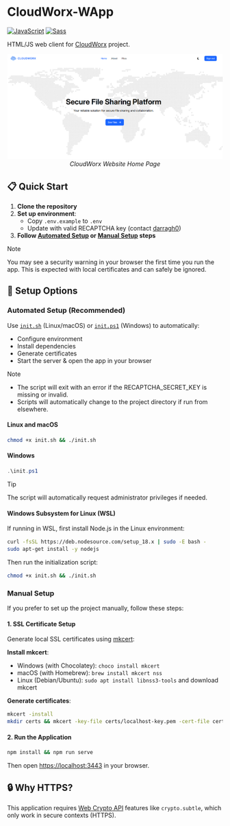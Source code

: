 # CloudWorx-WApp
[![JavaScript](https://img.shields.io/badge/JavaScript-F7DF1E?logo=javascript&logoColor=000)](https://www.javascript.com)
[![Sass](https://img.shields.io/badge/Sass-C69?logo=sass&logoColor=fff)](https://sass-lang.com)

HTML/JS web client for [CloudWorx](https://github.com/Nanda128/CloudWorx-Backend) project.

<p align="center">
    <img alt="Home Page Screenshot" src="./docs/img/png/home.png" />
    <br />
    <em>CloudWorx Website Home Page</em>
</p>

## 📋 Quick Start

1. **Clone the repository**
2. **Set up environment**:
    - Copy `.env.example` to `.env`
    - Update with valid RECAPTCHA key (contact [darragh0](https://github.com/darragh0))
3. **Follow [Automated Setup](#automated-setup-recommended) or [Manual Setup](#manual-setup) steps**

> [!NOTE]
> You may see a security warning in your browser the first time you run the app. This is expected with local certificates and can safely be ignored.

## 🔧 Setup Options

### Automated Setup (Recommended)

Use [`init.sh`](./init.sh) (Linux/macOS) or [`init.ps1`](./init.ps1) (Windows) to automatically:

- Configure environment
- Install dependencies
- Generate certificates
- Start the server & open the app in your browser

> [!Note]
> - The script will exit with an error if the RECAPTCHA_SECRET_KEY is missing or invalid.
> - Scripts will automatically change to the project directory if run from elsewhere.

#### Linux and macOS
```sh
chmod +x init.sh && ./init.sh
```

#### Windows
```powershell
.\init.ps1
```

> [!TIP]
> The script will automatically request administrator privileges if needed.

#### Windows Subsystem for Linux (WSL)
If running in WSL, first install Node.js in the Linux environment:
```sh
curl -fsSL https://deb.nodesource.com/setup_18.x | sudo -E bash -
sudo apt-get install -y nodejs
```

Then run the initialization script:
```sh
chmod +x init.sh && ./init.sh
```

### Manual Setup

If you prefer to set up the project manually, follow these steps:

#### 1. SSL Certificate Setup
Generate local SSL certificates using [mkcert](https://github.com/FiloSottile/mkcert):

**Install mkcert**:
- Windows (with Chocolatey): `choco install mkcert`
- macOS (with Homebrew): `brew install mkcert nss`
- Linux (Debian/Ubuntu): `sudo apt install libnss3-tools` and download mkcert

**Generate certificates**:
```sh
mkcert -install
mkdir certs && mkcert -key-file certs/localhost-key.pem -cert-file certs/localhost.pem localhost
```

#### 2. Run the Application
```sh
npm install && npm run serve
```

Then open [https://localhost:3443](https://localhost:3443) in your browser.

## 🔒 Why HTTPS?

This application requires [Web Crypto API](https://developer.mozilla.org/en-US/docs/Web/API/Web_Crypto_API) features like `crypto.subtle`, which only work in secure contexts (HTTPS).
